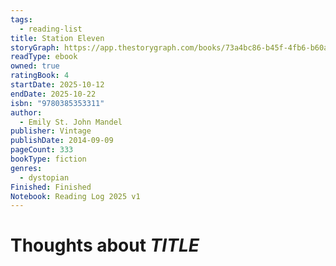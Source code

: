 ```yaml
---
tags:
  - reading-list
title: Station Eleven
storyGraph: https://app.thestorygraph.com/books/73a4bc86-b45f-4fb6-b60a-5643b6f4b590
readType: ebook
owned: true
ratingBook: 4
startDate: 2025-10-12
endDate: 2025-10-22
isbn: "9780385353311"
author:
  - Emily St. John Mandel
publisher: Vintage
publishDate: 2014-09-09
pageCount: 333
bookType: fiction
genres:
  - dystopian
Finished: Finished
Notebook: Reading Log 2025 v1
---
```


# Thoughts about _TITLE_
